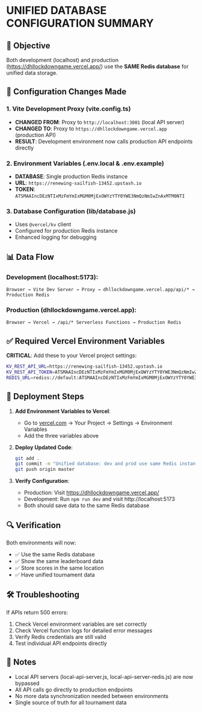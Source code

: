 # UNIFIED DATABASE CONFIGURATION SUMMARY

## 🎯 Objective
Both development (localhost) and production (https://dhllockdowngame.vercel.app/) use the **SAME Redis database** for unified data storage.

## 🔧 Configuration Changes Made

### 1. Vite Development Proxy (vite.config.ts)
- **CHANGED FROM**: Proxy to `http://localhost:3001` (local API server)
- **CHANGED TO**: Proxy to `https://dhllockdowngame.vercel.app` (production API)
- **RESULT**: Development environment now calls production API endpoints directly

### 2. Environment Variables (.env.local & .env.example)
- **DATABASE**: Single production Redis instance
- **URL**: `https://renewing-sailfish-13452.upstash.io`
- **TOKEN**: `ATSMAAIncDEzNTIxMzFmYmIxMGM0MjExOWYzYTY0YWE3NmQzNmIwZnAxMTM0NTI`

### 3. Database Configuration (lib/database.js)
- Uses `@vercel/kv` client
- Configured for production Redis instance
- Enhanced logging for debugging

## 📊 Data Flow

### Development (localhost:5173):
```
Browser → Vite Dev Server → Proxy → dhllockdowngame.vercel.app/api/* → Production Redis
```

### Production (dhllockdowngame.vercel.app):
```
Browser → Vercel → /api/* Serverless Functions → Production Redis
```

## ✅ Required Vercel Environment Variables

**CRITICAL**: Add these to your Vercel project settings:

```bash
KV_REST_API_URL=https://renewing-sailfish-13452.upstash.io
KV_REST_API_TOKEN=ATSMAAIncDEzNTIxMzFmYmIxMGM0MjExOWYzYTY0YWE3NmQzNmIwZnAxMTM0NTI
REDIS_URL=rediss://default:ATSMAAIncDEzNTIxMzFmYmIxMGM0MjExOWYzYTY0YWE3NmQzNmIwZnAxMTM0NTI@renewing-sailfish-13452.upstash.io:6379
```

## 🚀 Deployment Steps

1. **Add Environment Variables to Vercel**:
   - Go to [vercel.com](https://vercel.com) → Your Project → Settings → Environment Variables
   - Add the three variables above

2. **Deploy Updated Code**:
   ```bash
   git add .
   git commit -m "Unified database: dev and prod use same Redis instance"
   git push origin master
   ```

3. **Verify Configuration**:
   - Production: Visit https://dhllockdowngame.vercel.app/
   - Development: Run `npm run dev` and visit http://localhost:5173
   - Both should save data to the same Redis database

## 🔍 Verification

Both environments will now:
- ✅ Use the same Redis database
- ✅ Show the same leaderboard data
- ✅ Store scores in the same location
- ✅ Have unified tournament data

## 🛠️ Troubleshooting

If APIs return 500 errors:
1. Check Vercel environment variables are set correctly
2. Check Vercel function logs for detailed error messages
3. Verify Redis credentials are still valid
4. Test individual API endpoints directly

## 📝 Notes

- Local API servers (local-api-server.js, local-api-server-redis.js) are now bypassed
- All API calls go directly to production endpoints
- No more data synchronization needed between environments
- Single source of truth for all tournament data
